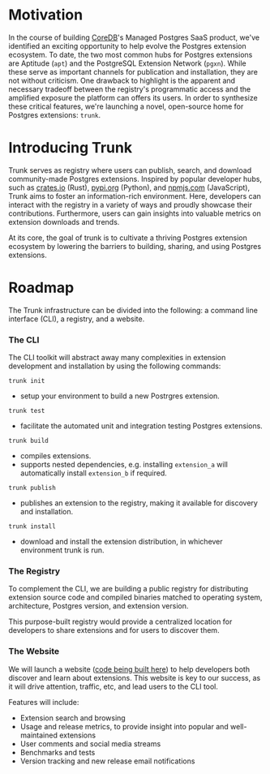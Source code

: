 # Motivation

In the course of building [CoreDB](https://coredb.io)'s Managed Postgres SaaS product, we've identified an exciting opportunity to help evolve the Postgres extension ecosystem. To date, the two most common hubs for Postgres extensions are Aptitude (`apt`) and the PostgreSQL Extension Network (`pgxn`). While these serve as important channels for publication and installation, they are not without criticism. One drawback to highlight is the apparent and necessary tradeoff between the registry's programmatic access and the amplified exposure the platform can offers its users. In order to synthesize these critical features, we're launching a novel, open-source home for Postgres extensions: `trunk`.

# Introducing Trunk

Trunk serves as registry where users can publish, search, and download community-made Postgres extensions. Inspired by popular developer hubs, such as [crates.io](http://crates.io) (Rust), [pypi.org](http://pypi.org) (Python), and [npmjs.com](http://npmjs.com) (JavaScript), Trunk aims to foster an information-rich environment. Here, developers can interact with the registry in a variety of ways and proudly showcase their contributions. Furthermore, users can gain insights into valuable metrics on extension downloads and trends.

At its core, the goal of trunk is to cultivate a thriving Postgres extension ecosystem by lowering the barriers to building, sharing, and using Postgres extensions.

# Roadmap

The Trunk infrastructure can be divided into the following: a command line interface (CLI), a registry, and a website.

### The CLI

The CLI toolkit will abstract away many complexities in extension development and installation by using the following commands:

`trunk init`
- setup your environment to build a new Postrgres extension.

`trunk test`
- facilitate the automated unit and integration testing Postgres extensions.

`trunk build`
- compiles extensions.
- supports nested dependencies, e.g. installing `extension_a` will automatically install `extension_b` if required.

`trunk publish`
- publishes an extension to the registry, making it available for discovery and installation.

`trunk install`
- download and install the extension distribution, in whichever environment trunk is run.

### The Registry

To complement the CLI, we are building a public registry for distributing extension source code and compiled binaries matched to operating system, architecture, Postgres version, and extension version.

This purpose-built registry would provide a centralized location for developers to share extensions and for users to discover them.

### The Website

We will launch a website ([code being built here](https://github.com/coreDB-io/pgtrunk.io)) to help developers both discover and learn about extensions. This website is key to our success, as it will drive attention, traffic, etc, and lead users to the CLI tool.

Features will include:

- Extension search and browsing
- Usage and release metrics, to provide insight into popular and well-maintained extensions
- User comments and social media streams
- Benchmarks and tests
- Version tracking and new release email notifications
